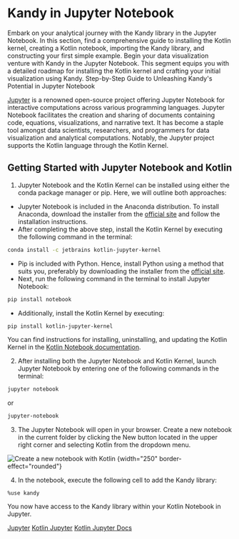 # Kandy in Jupyter Notebook

<web-summary>
    Embark on your analytical journey with the Kandy library in the Jupyter Notebook.
    In this section, find a comprehensive guide to installing the Kotlin kernel,
    creating a Kotlin notebook, importing the Kandy library, and constructing your first simple example.
</web-summary>
<card-summary>
    Begin your data visualization venture with Kandy in the Jupyter Notebook.
    This segment equips you with a detailed roadmap for installing the Kotlin kernel
    and crafting your initial visualization using Kandy.
</card-summary>
<link-summary>
    Step-by-Step Guide to Unleashing Kandy's Potential in Jupyter Notebook
</link-summary>

[Jupyter](https://jupyter.org/) is a renowned open-source project offering Jupyter Notebook for interactive computations
across various programming languages.
Jupyter Notebook facilitates the creation and sharing of documents containing code, equations, visualizations,
and narrative text.
It has become a staple tool amongst data scientists, researchers,
and programmers for data visualization and analytical computations.
Notably, the Jupyter project supports the Kotlin language through the Kotlin Kernel.

## Getting Started with Jupyter Notebook and Kotlin

1. Jupyter Notebook and the Kotlin Kernel can be installed using either the conda package manager or pip.
   Here, we will outline both approaches:

<procedure>
<tabs>
<tab title="Using Conda">

* Jupyter Notebook is included in the Anaconda distribution.
  To install Anaconda, download the installer from the [official site](https://www.anaconda.com/download/)
  and follow the installation instructions.
* After completing the above step, install the Kotlin Kernel by executing the following command in the terminal:

```Bash
conda install -c jetbrains kotlin-jupyter-kernel
```

</tab>
<tab title="Using Pip">

* Pip is included with Python. Hence, install Python using a method that suits you,
  preferably by downloading the installer from the [official site](https://www.python.org/downloads/).
* Next, run the following command in the terminal to install Jupyter Notebook:

```Bash
pip install notebook
```

* Additionally, install the Kotlin Kernel by executing:

```Bash
pip install kotlin-jupyter-kernel
```

</tab>
</tabs>
</procedure>

You can find instructions for installing, uninstalling,
and updating the Kotlin Kernel in
the [Kotlin Notebook documentation](https://github.com/Kotlin/kotlin-jupyter/tree/master/docs#conda).

2. After installing both the Jupyter Notebook and Kotlin Kernel,
   launch Jupyter Notebook by entering one of the following commands in the terminal:

```Bash
jupyter notebook
```

or

```Bash
jupyter-notebook
```

3. The Jupyter Notebook will open in your browser.
   Create a new notebook in the current folder by clicking the <ui-path>New</ui-path> button located in the upper right
   corner and selecting <ui-path>Kotlin</ui-path> from the dropdown menu.

![Create a new notebook with Kotlin](create_ktn_jupyter.png) {width="250" border-effect="rounded"}

4. In the notebook, execute the following cell to add the Kandy library:

```
%use kandy
```

You now have access to the Kandy library within your Kotlin Notebook in Jupyter.

<include from="Getting-Started.md" element-id="plotting-a-simple-example"></include>

<seealso>
<category ref="ext">
<a href="https://jupyter.org/">Jupyter</a>
<a href="https://github.com/Kotlin/kotlin-jupyter">Kotlin Jupyter</a>
<a href="https://github.com/Kotlin/kotlin-jupyter/tree/master/docs">Kotlin Jupyter Docs</a>
</category>
</seealso>